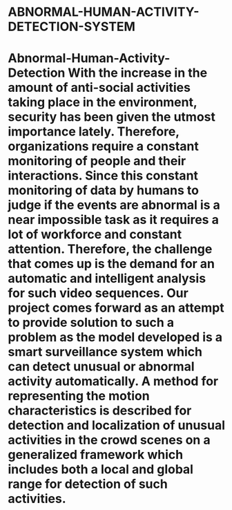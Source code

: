 # ABNORMAL-HUMAN-ACTIVITY-DETECTION-SYSTEM
# Abnormal-Human-Activity-Detection With the increase in the amount of anti-social activities taking place in the environment, security has been given the utmost importance lately. Therefore, organizations require a constant monitoring of people and their interactions. Since this constant monitoring of data by humans to judge if the events are abnormal is a near impossible task as it requires a lot of workforce and constant attention. Therefore, the challenge that comes up is the demand for an automatic and intelligent analysis for such video sequences. Our project comes forward as an attempt to provide solution to such a problem as the model developed is a smart surveillance system which can detect unusual or abnormal activity automatically. A method for representing the motion characteristics is described for detection and localization of unusual activities in the crowd scenes on a generalized framework which includes both a local and global range for detection of such activities.
